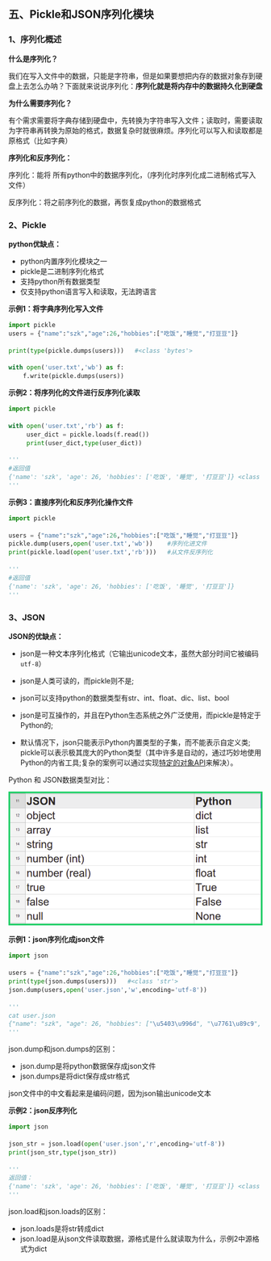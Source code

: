 ## 五、Pickle和JSON序列化模块

### 1、序列化概述

**什么是序列化？**

我们在写入文件中的数据，只能是字符串，但是如果要想把内存的数据对象存到硬盘上去怎么办呐？下面就来说说序列化：**序列化就是将内存中的数据持久化到硬盘**

**为什么需要序列化？**

有个需求需要将字典存储到硬盘中，先转换为字符串写入文件；读取时，需要读取为字符串再转换为原始的格式，数据复杂时就很麻烦。序列化可以写入和读取都是原格式（比如字典）

**序列化和反序列化：**

序列化：能将 所有python中的数据序列化，（序列化时序列化成二进制格式写入文件）

反序列化：将之前序列化的数据，再恢复成python的数据格式

### 2、Pickle

**python优缺点：**

- python内置序列化模块之一
- pickle是二进制序列化格式
- 支持python所有数据类型
- 仅支持python语言写入和读取，无法跨语言

**示例1：将字典序列化写入文件**

```python
import pickle
users = {"name":"szk","age":26,"hobbies":["吃饭","睡觉","打豆豆"]}

print(type(pickle.dumps(users)))   #<class 'bytes'>

with open('user.txt','wb') as f:
    f.write(pickle.dumps(users))
```

**示例2：将序列化的文件进行反序列化读取**

```python
import pickle

with open('user.txt','rb') as f:
     user_dict = pickle.loads(f.read())
     print(user_dict,type(user_dict))
    
'''
#返回值
{'name': 'szk', 'age': 26, 'hobbies': ['吃饭', '睡觉', '打豆豆']} <class 'dict'>
'''
```

**示例3：直接序列化和反序列化操作文件**

```python
import pickle

users = {"name":"szk","age":26,"hobbies":["吃饭","睡觉","打豆豆"]}
pickle.dump(users,open('user.txt','wb'))    #序列化进文件
print(pickle.load(open('user.txt','rb')))   #从文件反序列化

'''
#返回值
{'name': 'szk', 'age': 26, 'hobbies': ['吃饭', '睡觉', '打豆豆']}
'''
```

### 3、JSON

**JSON的优缺点：**

- json是一种文本序列化格式（它输出unicode文本，虽然大部分时间它被编码`utf-8`）

- json是人类可读的，而pickle则不是;
- json可以支持python的数据类型有str、int、float、dic、list、bool
- json是可互操作的，并且在Python生态系统之外广泛使用，而pickle是特定于Python的;

- 默认情况下，json只能表示Python内置类型的子集，而不能表示自定义类; pickle可以表示极其庞大的Python类型（其中许多是自动的，通过巧妙地使用Python的内省工具;复杂的案例可以通过实现[特定的对象API](https://docs.python.org/3/library/pickle.html#pickle-inst)来解决）。

Python 和 JSON数据类型对比：

![images](./images/1.png)

**示例1：json序列化成json文件**

```python
import json

users = {"name":"szk","age":26,"hobbies":["吃饭","睡觉","打豆豆"]}
print(type(json.dumps(users)))   #<class 'str'>
json.dump(users,open('user.json','w',encoding='utf-8'))

'''
cat user.json
{"name": "szk", "age": 26, "hobbies": ["\u5403\u996d", "\u7761\u89c9", "\u6253\u8c46\u8c46"]}
'''
```

json.dump和json.dumps的区别：

- json.dump是将python数据保存成json文件
- json.dumps是将dict保存成str格式

json文件中的中文看起来是编码问题，因为json输出unicode文本

**示例2：json反序列化**

```python
import json

json_str = json.load(open('user.json','r',encoding='utf-8'))
print(json_str,type(json_str))

'''
返回值：
{'name': 'szk', 'age': 26, 'hobbies': ['吃饭', '睡觉', '打豆豆']} <class 'dict'>
'''
```

json.load和json.loads的区别：

- json.loads是将str转成dict
- json.load是从json文件读取数据，源格式是什么就读取为什么，示例2中源格式为dict

